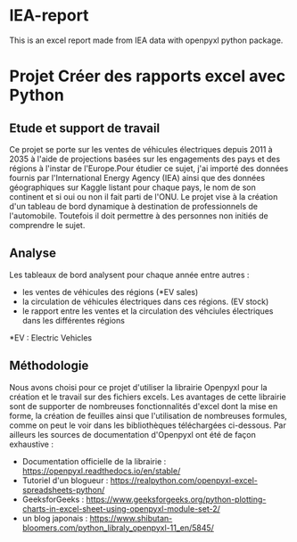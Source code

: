 # IEA-report
This is an excel report made from IEA data with openpyxl python package. 

# Projet Créer des rapports excel avec Python

## Etude et support de travail
Ce projet se porte sur les ventes de véhicules électriques depuis 2011 à 2035 à l'aide de projections basées sur les engagements des pays et des régions à l'instar de l'Europe.Pour étudier ce sujet, j'ai importé des données fournis par l'International Energy Agency (IEA) ainsi que des données géographiques sur Kaggle listant pour chaque pays, le nom de son continent et si oui ou non il fait parti de l'ONU.
Le projet vise à la création d'un tableau de bord dynamique à destination de professionnels de l'automobile.
Toutefois il doit permettre à des personnes non initiés de comprendre le sujet.

## Analyse

Les tableaux de bord analysent pour chaque année entre autres : 
- les ventes de véhicules des régions (*EV sales)
- la circulation de véhicules électriques dans ces régions. (EV stock)
- le rapport entre les ventes et la circulation des véhciules électriques dans les différentes régions 

*EV : Electric Vehicles

## Méthodologie

Nous avons choisi pour ce projet d'utiliser la librairie Openpyxl pour la création et le travail sur des fichiers excels. Les avantages de cette librairie sont de supporter de nombreuses fonctionnalités d'excel dont la mise en forme, la création de feuilles ainsi que l'utilisation de nombreuses formules, comme on peut le voir dans les bibliothèques téléchargées ci-dessous.
Par ailleurs les sources de documentation d'Openpyxl ont été de façon exhaustive : 
- Documentation officielle de la librairie : https://openpyxl.readthedocs.io/en/stable/
- Tutoriel d'un blogueur : https://realpython.com/openpyxl-excel-spreadsheets-python/
- GeeksforGeeks : https://www.geeksforgeeks.org/python-plotting-charts-in-excel-sheet-using-openpyxl-module-set-2/
- un blog japonais : https://www.shibutan-bloomers.com/python_libraly_openpyxl-11_en/5845/
